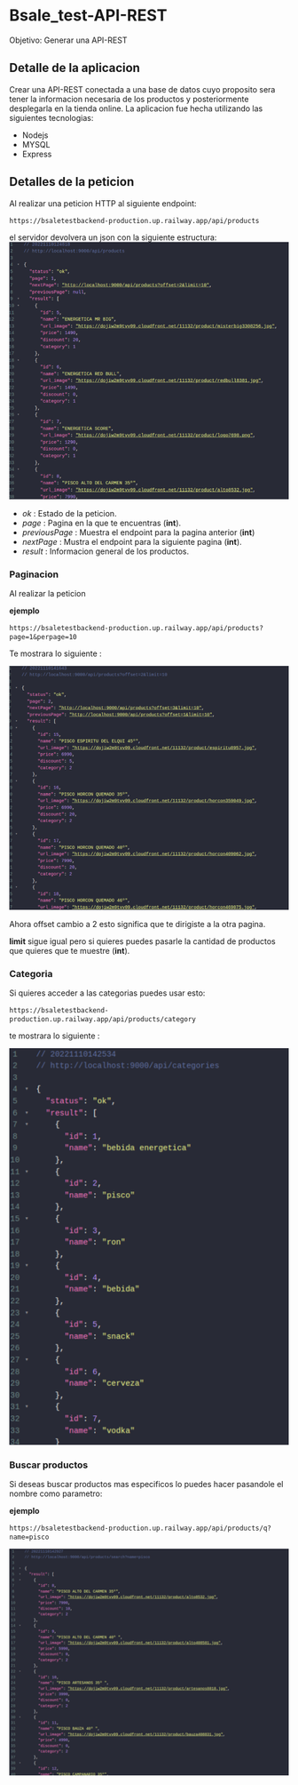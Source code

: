# Bsale_test-API-REST

Objetivo: Generar una API-REST 

## Detalle de la aplicacion 

Crear una API-REST conectada a una base de datos cuyo proposito sera tener la informacion necesaria de los productos y posteriormente desplegarla en la tienda online.
La aplicacion fue hecha utilizando las siguientes tecnologias:

- Nodejs
- MYSQL
- Express

## Detalles de la peticion
Al realizar una peticion HTTP al siguiente endpoint:
```
https://bsaletestbackend-production.up.railway.app/api/products
```

 el servidor devolvera un json con la siguiente estructura:
 ![/products](./src/extra/result.png)

- *ok* : Estado de la peticion.
- *page* : Pagina en la que te encuentras (**int**).
- *previousPage* : Muestra el endpoint para la pagina anterior (**int**)
- *nextPage* : Mustra el endpoint para la siguiente pagina (**int**).
- *result* : Informacion general de los productos.

### Paginacion
Al realizar la peticion 

**ejemplo**

```
https://bsaletestbackend-production.up.railway.app/api/products?page=1&perpage=10
```
Te mostrara lo siguiente :

![page](./src/extra/paginate.png)

Ahora offset cambio a 2 esto significa que te dirigiste a la otra pagina.

**limit** sigue igual pero si quieres puedes pasarle la cantidad de productos que quieres que te muestre (**int**). 


### Categoria
Si quieres acceder a las categorias puedes usar esto:


```
https://bsaletestbackend-production.up.railway.app/api/products/category
```
te mostrara lo siguiente :

![category](./src/extra/categories.png)

### Buscar productos
Si deseas buscar productos mas especificos lo puedes hacer pasandole el nombre como parametro:

**ejemplo**

```
https://bsaletestbackend-production.up.railway.app/api/products/q?name=pisco
```

![name](./src/extra/search.png)
